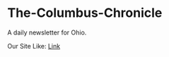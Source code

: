 # The-Columbus-Chronicle 
A daily newsletter for Ohio.

Our Site Like:
[Link](https://the-columbus-chronicle.pages.dev/)
